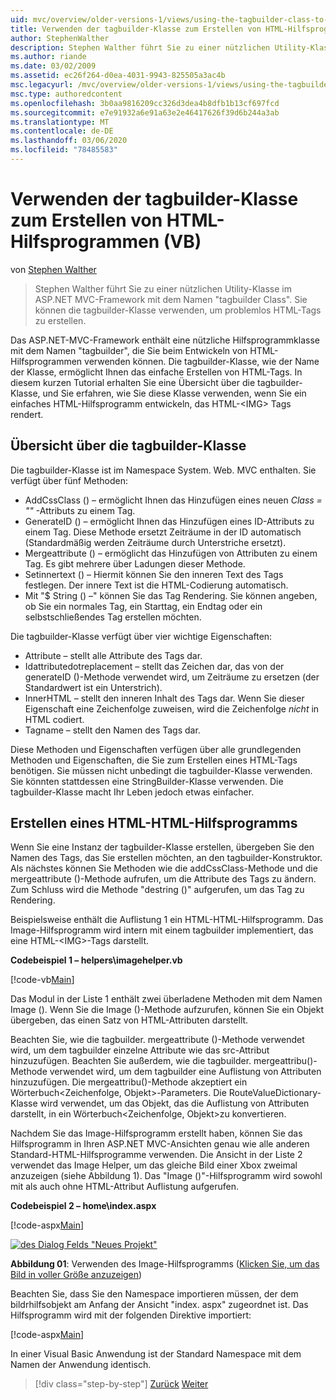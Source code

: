 ```yaml
---
uid: mvc/overview/older-versions-1/views/using-the-tagbuilder-class-to-build-html-helpers-vb
title: Verwenden der tagbuilder-Klasse zum Erstellen von HTML-Hilfsprogrammen (VB) | Microsoft-Dokumentation
author: StephenWalther
description: Stephen Walther führt Sie zu einer nützlichen Utility-Klasse im ASP.NET MVC-Framework mit dem Namen "tagbuilder Class". Sie können die tagbuilder-Klasse verwenden, um problemlos...
ms.author: riande
ms.date: 03/02/2009
ms.assetid: ec26f264-d0ea-4031-9943-825505a3ac4b
msc.legacyurl: /mvc/overview/older-versions-1/views/using-the-tagbuilder-class-to-build-html-helpers-vb
msc.type: authoredcontent
ms.openlocfilehash: 3b0aa9816209cc326d3dea4b8dfb1b13cf697fcd
ms.sourcegitcommit: e7e91932a6e91a63e2e46417626f39d6b244a3ab
ms.translationtype: MT
ms.contentlocale: de-DE
ms.lasthandoff: 03/06/2020
ms.locfileid: "78485583"
---
```

# <a name="using-the-tagbuilder-class-to-build-html-helpers-vb"></a>Verwenden der tagbuilder-Klasse zum Erstellen von HTML-Hilfsprogrammen (VB)

von [Stephen Walther](https://github.com/StephenWalther)

> Stephen Walther führt Sie zu einer nützlichen Utility-Klasse im ASP.NET MVC-Framework mit dem Namen "tagbuilder Class". Sie können die tagbuilder-Klasse verwenden, um problemlos HTML-Tags zu erstellen.

Das ASP.NET-MVC-Framework enthält eine nützliche Hilfsprogrammklasse mit dem Namen "tagbuilder", die Sie beim Entwickeln von HTML-Hilfsprogrammen verwenden können. Die tagbuilder-Klasse, wie der Name der Klasse, ermöglicht Ihnen das einfache Erstellen von HTML-Tags. In diesem kurzen Tutorial erhalten Sie eine Übersicht über die tagbuilder-Klasse, und Sie erfahren, wie Sie diese Klasse verwenden, wenn Sie ein einfaches HTML-Hilfsprogramm entwickeln, das HTML-&lt;IMG&gt; Tags rendert.

## <a name="overview-of-the-tagbuilder-class"></a>Übersicht über die tagbuilder-Klasse

Die tagbuilder-Klasse ist im Namespace System. Web. MVC enthalten. Sie verfügt über fünf Methoden:

- AddCssClass () – ermöglicht Ihnen das Hinzufügen eines neuen *Class = ""* -Attributs zu einem Tag.
- GenerateID () – ermöglicht Ihnen das Hinzufügen eines ID-Attributs zu einem Tag. Diese Methode ersetzt Zeiträume in der ID automatisch (Standardmäßig werden Zeiträume durch Unterstriche ersetzt).
- Mergeattribute () – ermöglicht das Hinzufügen von Attributen zu einem Tag. Es gibt mehrere über Ladungen dieser Methode.
- Setinnertext () – Hiermit können Sie den inneren Text des Tags festlegen. Der innere Text ist die HTML-Codierung automatisch.
- Mit "$ String () –" können Sie das Tag Rendering. Sie können angeben, ob Sie ein normales Tag, ein Starttag, ein Endtag oder ein selbstschließendes Tag erstellen möchten.

Die tagbuilder-Klasse verfügt über vier wichtige Eigenschaften:

- Attribute – stellt alle Attribute des Tags dar.
- Idattributedotreplacement – stellt das Zeichen dar, das von der generateID ()-Methode verwendet wird, um Zeiträume zu ersetzen (der Standardwert ist ein Unterstrich).
- InnerHTML – stellt den inneren Inhalt des Tags dar. Wenn Sie dieser Eigenschaft eine Zeichenfolge zuweisen, wird die Zeichenfolge *nicht* in HTML codiert.
- Tagname – stellt den Namen des Tags dar.

Diese Methoden und Eigenschaften verfügen über alle grundlegenden Methoden und Eigenschaften, die Sie zum Erstellen eines HTML-Tags benötigen. Sie müssen nicht unbedingt die tagbuilder-Klasse verwenden. Sie könnten stattdessen eine StringBuilder-Klasse verwenden. Die tagbuilder-Klasse macht Ihr Leben jedoch etwas einfacher.

## <a name="creating-an-image-html-helper"></a>Erstellen eines HTML-HTML-Hilfsprogramms

Wenn Sie eine Instanz der tagbuilder-Klasse erstellen, übergeben Sie den Namen des Tags, das Sie erstellen möchten, an den tagbuilder-Konstruktor. Als nächstes können Sie Methoden wie die addCssClass-Methode und die mergeattribute ()-Methode aufrufen, um die Attribute des Tags zu ändern. Zum Schluss wird die Methode "destring ()" aufgerufen, um das Tag zu Rendering.

Beispielsweise enthält die Auflistung 1 ein HTML-HTML-Hilfsprogramm. Das Image-Hilfsprogramm wird intern mit einem tagbuilder implementiert, das eine HTML-&lt;IMG&gt;-Tags darstellt.

**Codebeispiel 1 – helpers\imagehelper.vb**

[!code-vb[Main](using-the-tagbuilder-class-to-build-html-helpers-vb/samples/sample1.vb)]

Das Modul in der Liste 1 enthält zwei überladene Methoden mit dem Namen Image (). Wenn Sie die Image ()-Methode aufzurufen, können Sie ein Objekt übergeben, das einen Satz von HTML-Attributen darstellt.

Beachten Sie, wie die tagbuilder. mergeattribute ()-Methode verwendet wird, um dem tagbuilder einzelne Attribute wie das src-Attribut hinzuzufügen. Beachten Sie außerdem, wie die tagbuilder. mergeattribu()-Methode verwendet wird, um dem tagbuilder eine Auflistung von Attributen hinzuzufügen. Die mergeattribu()-Methode akzeptiert ein Wörterbuch&lt;Zeichenfolge, Objekt&gt;-Parameters. Die RouteValueDictionary-Klasse wird verwendet, um das Objekt, das die Auflistung von Attributen darstellt, in ein Wörterbuch&lt;Zeichenfolge, Objekt&gt;zu konvertieren.

Nachdem Sie das Image-Hilfsprogramm erstellt haben, können Sie das Hilfsprogramm in Ihren ASP.NET MVC-Ansichten genau wie alle anderen Standard-HTML-Hilfsprogramme verwenden. Die Ansicht in der Liste 2 verwendet das Image Helper, um das gleiche Bild einer Xbox zweimal anzuzeigen (siehe Abbildung 1). Das "Image ()"-Hilfsprogramm wird sowohl mit als auch ohne HTML-Attribut Auflistung aufgerufen.

**Codebeispiel 2 – home\index.aspx**

[!code-aspx[Main](using-the-tagbuilder-class-to-build-html-helpers-vb/samples/sample2.aspx)]

[![des Dialog Felds "Neues Projekt"](using-the-tagbuilder-class-to-build-html-helpers-vb/_static/image1.jpg)](using-the-tagbuilder-class-to-build-html-helpers-vb/_static/image1.png)

**Abbildung 01**: Verwenden des Image-Hilfsprogramms ([Klicken Sie, um das Bild in voller Größe anzuzeigen](using-the-tagbuilder-class-to-build-html-helpers-vb/_static/image2.png))

Beachten Sie, dass Sie den Namespace importieren müssen, der dem bildrhilfsobjekt am Anfang der Ansicht "index. aspx" zugeordnet ist. Das Hilfsprogramm wird mit der folgenden Direktive importiert:

[!code-aspx[Main](using-the-tagbuilder-class-to-build-html-helpers-vb/samples/sample3.aspx)]

In einer Visual Basic Anwendung ist der Standard Namespace mit dem Namen der Anwendung identisch.

> [!div class="step-by-step"]
> [Zurück](creating-custom-html-helpers-vb.md)
> [Weiter](creating-page-layouts-with-view-master-pages-vb.md)
